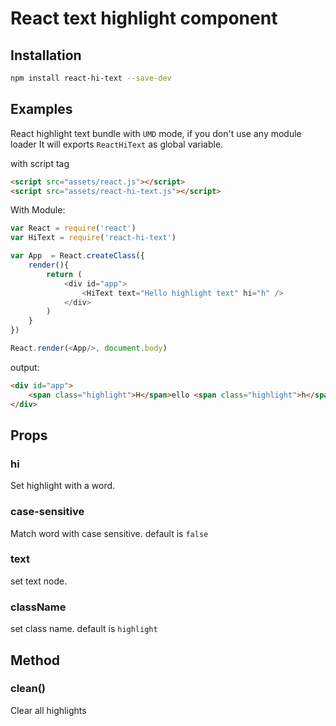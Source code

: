 # React text highlight component

## Installation
```sh
npm install react-hi-text --save-dev
```

## Examples

React highlight text bundle with `UMD` mode, if you don't use any module loader It will exports `ReactHiText` as global variable.

with script tag
```html
<script src="assets/react.js"></script>
<script src="assets/react-hi-text.js"></script>

```

With Module:
```js
var React = require('react')
var HiText = require('react-hi-text')

var App  = React.createClass({
	render(){
		return (
			<div id="app">
				<HiText text="Hello highlight text" hi="h" />
			</div>
		)
	}
})

React.render(<App/>, document.body)
```
output:
```html
<div id="app">
	<span class="highlight">H</span>ello <span class="highlight">h</span>ig<span class="highlight">h</span>lig<span class="highlight">h</span>t text!!!!
</div>
```

## Props
### hi
Set highlight with a word.


### case-sensitive
Match word with case sensitive. default is `false`


### text
set text node.

### className
set class name. default  is `highlight`

## Method
### clean()
Clear all highlights